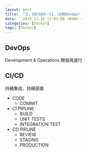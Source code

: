 ```yaml
---
layout: post
title:  "三、DOCKER－CI、CD與DevOps"
date:   2019-11-10 12:03:08 +0800--
categories: [Docker]
tags: [Docker]  
---
```


## DevOps
Development & Operations
開發與運行
## CI/CD
持續集成、持續部屬

- CODE
    - COMMIT
- CI PIPLINE
    - BUILD
    - UNIT TESTS
    - INTEGRATION TEST
- CD PIPLINE
    - REVIEW
    - STAGING
    - PRODUCTION

